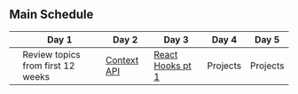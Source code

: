 ## Main Schedule

|   	| Day 1                             	| Day 2       	| Day 3            	| Day 4    	| Day 5    	|
|---	|-----------------------------------	|-------------	|------------------	|----------	|----------	|
|   	| Review topics from first 12 weeks 	| [Context API](../../workshops/context-api) 	| [React Hooks pt 1](../../workshops/hooks-ws) 	| Projects 	| Projects 	|

